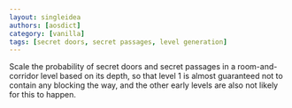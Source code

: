```yaml
---
layout: singleidea
authors: [aosdict]
category: [vanilla]
tags: [secret doors, secret passages, level generation]
---
```

Scale the probability of secret doors and secret passages in a room-and-corridor level based on its depth, so that level 1 is almost guaranteed not to contain any blocking the way, and the other early levels are also not likely for this to happen.
